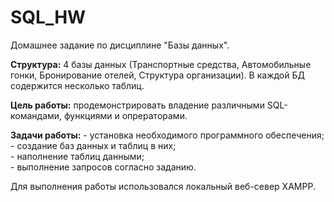 # SQL_HW
Домашнее задание по дисциплине "Базы данных".  

**Структура:** 4 базы данных (Транспортные средства, Автомобильные гонки, Бронирование отелей, Структура организации). В каждой БД содержится несколько таблиц. 

**Цель работы:** продемонстрировать владение различными SQL-командами, функциями и опрераторами.  

**Задачи работы:**    - установка необходимого программного обеспечения;  
                      - создание баз данных и таблиц в них;  
                      - наполнение таблиц данными;  
                    - выполнение запросов согласно заданию.  
               
Для выполнения работы использовался локальный веб-север  XAMPP.  
